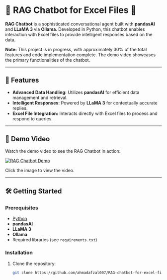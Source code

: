 # 🤖 RAG Chatbot for Excel Files 🤖

**RAG Chatbot** is a sophisticated conversational agent built with **pandasAI** and **LLaMA 3** via **Ollama**. Developed in Python, this chatbot enables interaction with Excel files to provide intelligent responses based on the data.

**Note:** This project is in progress, with approximately 30% of the total features and code implementation complete. The demo video showcases the primary functionalities of the chatbot.

---

## 🚀 Features

- **Advanced Data Handling:** Utilizes **pandasAI** for efficient data management and retrieval.
- **Intelligent Responses:** Powered by **LLaMA 3** for contextually accurate replies.
- **Excel File Integration:** Interacts directly with Excel files to process and respond to queries.

---

## 🎥 Demo Video

Watch the demo video to see the RAG Chatbot in action:

[![RAG Chatbot Demo](https://img.youtube.com/vi/9qiesAfahOk/0.jpg)](https://youtu.be/9qiesAfahOk)

Click the image to view the video.

---

## 🛠️ Getting Started

### Prerequisites

- [Python](https://www.python.org/downloads/)
- **pandasAI**
- **LLaMA 3**
- **Ollama**
- Required libraries (see `requirements.txt`)

### Installation

1. Clone the repository:
   ```sh
   git clone https://github.com/ahmadafzal007/RAG-chatbot-for-excel-files.git
